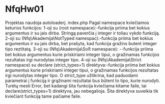 # NfqHw01

Projektas naudoja autoloaderį. index.php Pagal namespace kviečiamos keturios funkcijos:
1-oji su (root namespace):-funkcija priima bet kokius argumentus ir su jais dirba. Stringą paverčia į integer ir toliau vykdo funkciją.
2-oji su (Nfq\Akademija\NotTyped namespac):-funkcija priima bet kokius argumentus ir su jais dirba, bet prašyta, kad funkcija gražins butent integer tipo reztltatą.
3-oji su (Nfq\Akademija\Soﬅ namespace): --funkcija priima bet kokius argumentus kurie priskiriami integer tipui, o gražinamas funkcijos rezultatas irgi nurodytas integer tipo.
4-oji su (Nfq\Akademija\Strict namespace) su declare (strict_types=1) direktyva:-funkcija priima bet kokius argumentus kurie priskiriami integer tipui, o gražinamas funkcijos rezultatas irgi nurodytas integer tipo. 
O strict_type užtikrina, kad paduodami parametrai į funkciją ir grąžinami rezultatai bus būtent to tipo, kurie nurodyti. Turėtų mesti Error, bet kadangi šita funkcija kviečiama kitame faile, tai  declare(strict_types=1) direktyva, jau nebegalioja. Šita direktyva suveikia tik kviečiant funkciją tame pačiame faile.
